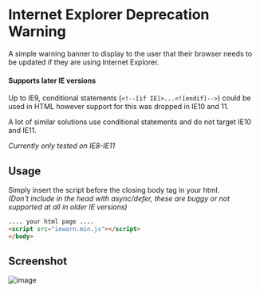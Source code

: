 # Internet Explorer Deprecation Warning

A simple warning banner to display to the user that their browser needs to be updated if they are using Internet Explorer.

#### Supports later IE versions

Up to IE9, conditional statements (`<!--[if IE]>...<![endif]-->`) could be used in HTML however support for this was dropped in IE10 and 11.

A lot of similar solutions use conditional statements and do not target IE10 and IE11.

_Currently only tested on IE8-IE11_

## Usage

Simply insert the script before the closing body tag in your html.\
_(Don't include in the head with async/defer, these are buggy or not supported at all in older IE versions)_

```html
.... your html page ....
<script src="iewarn.min.js"></script>
</body>
```
## Screenshot

![image](https://user-images.githubusercontent.com/89836527/131752230-74f02251-1fb2-4864-ad64-67a09be04a65.png)
